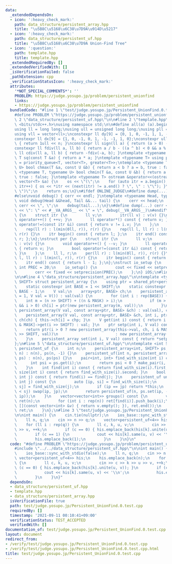 ```yaml
---
data:
  _extendedDependsOn:
  - icon: ':heavy_check_mark:'
    path: data_structure/persistent_array.hpp
    title: "\u5B8C\u5168\u6C38\u7D9A\u914D\u5217"
  - icon: ':heavy_check_mark:'
    path: data_structure/persistent_uf.hpp
    title: "\u5B8C\u5168\u6C38\u7D9A Union-Find Tree"
  - icon: ':question:'
    path: template.hpp
    title: template.hpp
  _extendedRequiredBy: []
  _extendedVerifiedWith: []
  _isVerificationFailed: false
  _pathExtension: cpp
  _verificationStatusIcon: ':heavy_check_mark:'
  attributes:
    '*NOT_SPECIAL_COMMENTS*': ''
    PROBLEM: https://judge.yosupo.jp/problem/persistent_unionfind
    links:
    - https://judge.yosupo.jp/problem/persistent_unionfind
  bundledCode: "#line 1 \"test/judge.yosupo.jp/Persistent_UnionFind.0.test.cpp\"\n\
    #define PROBLEM \"https://judge.yosupo.jp/problem/persistent_unionfind\"\n#line\
    \ 2 \"data_structure/persistent_uf.hpp\"\n\n#line 2 \"template.hpp\"\n\n#include\
    \ <bits/stdc++.h>\nusing namespace std;\n\n#define all(a) (a).begin(), (a).end()\n\
    using ll = long long;\nusing ull = unsigned long long;\nusing pll = pair<ll, ll>;\n\
    using vll = vector<ll>;\nconstexpr ll dy[9] = {0, 1, 0, -1, 1, 1, -1, -1, 0};\n\
    constexpr ll dx[9] = {1, 0, -1, 0, 1, -1, -1, 1, 0};\nconstexpr ull bit(int n)\
    \ { return 1ull << n; }\nconstexpr ll sign(ll a) { return (a > 0) - (a < 0); }\n\
    constexpr ll fdiv(ll a, ll b) { return a / b - ((a ^ b) < 0 && a % b); }\nconstexpr\
    \ ll cdiv(ll a, ll b) { return -fdiv(-a, b); }\ntemplate <typename T> constexpr\
    \ T sq(const T &a) { return a * a; }\ntemplate <typename T> using priority_queue_rev\
    \ = priority_queue<T, vector<T>, greater<T>>;\ntemplate <typename T, typename\
    \ U> bool chmax(T &a, const U &b) { return a < b ? a = b, true : false; }\ntemplate\
    \ <typename T, typename U> bool chmin(T &a, const U &b) { return a > b ? a = b,\
    \ true : false; }\ntemplate <typename T> ostream &operator<<(ostream &os, const\
    \ vector<T> &a) {\n    os << \"(\";\n    for (auto itr = a.begin(); itr != a.end();\
    \ itr++) { os << *itr << (next(itr) != a.end() ? \", \" : \"\"); }\n    os <<\
    \ \")\";\n    return os;\n}\n#ifdef ONLINE_JUDGE\n#define dump(...) (void(0))\n\
    #else\nvoid debug() { cerr << endl; }\ntemplate <typename Head, typename... Tail>\
    \ void debug(Head &&head, Tail &&... tail) {\n    cerr << head;\n    if (sizeof...(Tail))\
    \ cerr << \", \";\n    debug(tail...);\n}\n#define dump(...) cerr << __LINE__\
    \ << \": \" << #__VA_ARGS__ << \" = \", debug(__VA_ARGS__)\n#endif\nstruct rep\
    \ {\n    struct itr {\n        ll v;\n        itr(ll v) : v(v) {}\n        void\
    \ operator++() { ++v; }\n        ll operator*() const { return v; }\n        bool\
    \ operator!=(const itr &i) const { return v != i.v; }\n    };\n    ll l, r;\n\
    \    rep(ll r) : l(min(0ll, r)), r(r) {}\n    rep(ll l, ll r) : l(min(l, r)),\
    \ r(r) {}\n    itr begin() const { return l; };\n    itr end() const { return\
    \ r; };\n};\nstruct per {\n    struct itr {\n        ll v;\n        itr(ll v)\
    \ : v(v) {}\n        void operator++() { --v; }\n        ll operator*() const\
    \ { return v; }\n        bool operator!=(const itr &i) const { return v != i.v;\
    \ }\n    };\n    ll l, r;\n    per(ll r) : l(min(0ll, r)), r(r) {}\n    per(ll\
    \ l, ll r) : l(min(l, r)), r(r) {}\n    itr begin() const { return r - 1; };\n\
    \    itr end() const { return l - 1; };\n};\nstruct io_setup {\n    static constexpr\
    \ int PREC = 20;\n    io_setup() {\n        cout << fixed << setprecision(PREC);\n\
    \        cerr << fixed << setprecision(PREC);\n    };\n} iOS;\n#line 2 \"data_structure/persistent_array.hpp\"\
    \n\n#line 4 \"data_structure/persistent_array.hpp\"\n\ntemplate <typename V, int\
    \ SHIFT> struct persistent_array {\n    using ptr = shared_ptr<persistent_array>;\n\
    \    static constexpr int BASE = 1 << SHIFT;\n    static constexpr int MASK =\
    \ BASE - 1;\n    V val;\n    array<ptr, BASE> ch;\n    persistent_array(int n\
    \ = 1, V val = V()) : val(val) {\n        for (int i : rep(BASE)) {\n        \
    \    int m = (n >> SHIFT) + ((n & MASK) > i);\n            if (m > 1 || m > 0\
    \ && i > 0) ch[i] = ptr(new persistent_array(m, val));\n        }\n    }\n   \
    \ persistent_array(V val, const array<ptr, BASE> &ch) : val(val), ch(ch) {}\n\
    \    persistent_array(V val, const array<ptr, BASE> &ch, int i, ptr chp) : val(val),\
    \ ch(ch) { this->ch[i] = chp; }\n    V get(int i) const { return i > 0 ? ch[i\
    \ & MASK]->get(i >> SHIFT) : val; }\n    ptr setp(int i, V val) const {\n    \
    \    return ptr(i > 0 ? new persistent_array(this->val, ch, i & MASK, ch[i & MASK]->setp(i\
    \ >> SHIFT, val))\n                         : new persistent_array(val, ch));\n\
    \    }\n    persistent_array set(int i, V val) const { return *setp(i, val); }\n\
    };\n#line 5 \"data_structure/persistent_uf.hpp\"\n\ntemplate <int SHIFT> struct\
    \ persistent_uf {\n    int n;\n    persistent_array<int, SHIFT> ps;\n    persistent_uf(int\
    \ n) : n(n), ps(n, -1) {}\n    persistent_uf(int n, persistent_array<int, SHIFT>\
    \ ps) : n(n), ps(ps) {}\n    pair<int, int> find_with_size(int i) const {\n  \
    \      int psi = ps.get(i);\n        return psi < 0 ? make_pair(i, -psi) : find_with_size(psi);\n\
    \    }\n    int find(int i) const { return find_with_size(i).first; }\n    int\
    \ size(int i) const { return find_with_size(i).second; }\n    bool same(int i,\
    \ int j) const { return find(i) == find(j); }\n    persistent_uf unite(int i,\
    \ int j) const {\n        auto [ip, si] = find_with_size(i);\n        auto [jp,\
    \ sj] = find_with_size(j);\n        if (ip == jp) return *this;\n        if (si\
    \ < sj) swap(ip, jp);\n        return persistent_uf(n, ps.set(ip, -si - sj).set(jp,\
    \ ip));\n    }\n    vector<vector<int>> groups() const {\n        vector<vector<int>>\
    \ ret(n);\n        for (int i : rep(n)) ret[find(i)].push_back(i);\n        ret.erase(remove_if(all(ret),\
    \ [](const vector<int> &v) { return v.empty(); }), ret.end());\n        return\
    \ ret;\n    }\n};\n#line 3 \"test/judge.yosupo.jp/Persistent_UnionFind.0.test.cpp\"\
    \n\nint main() {\n    cin.tie(nullptr);\n    ios_base::sync_with_stdio(false);\n\
    \    ll n, q;\n    cin >> n >> q;\n    vector<persistent_uf<4>> his;\n    his.emplace_back(n);\n\
    \    for (ll i : rep(q)) {\n        ll c, k, u, v;\n        cin >> c >> k >> u\
    \ >> v, ++k;\n        if (c == 0) { his.emplace_back(his[k].unite(u, v)); }\n\
    \        if (c == 1) {\n            cout << his[k].same(u, v) << '\\n';\n    \
    \        his.emplace_back(1);\n        }\n    }\n}\n"
  code: "#define PROBLEM \"https://judge.yosupo.jp/problem/persistent_unionfind\"\n\
    #include \"../../data_structure/persistent_uf.hpp\"\n\nint main() {\n    cin.tie(nullptr);\n\
    \    ios_base::sync_with_stdio(false);\n    ll n, q;\n    cin >> n >> q;\n   \
    \ vector<persistent_uf<4>> his;\n    his.emplace_back(n);\n    for (ll i : rep(q))\
    \ {\n        ll c, k, u, v;\n        cin >> c >> k >> u >> v, ++k;\n        if\
    \ (c == 0) { his.emplace_back(his[k].unite(u, v)); }\n        if (c == 1) {\n\
    \            cout << his[k].same(u, v) << '\\n';\n            his.emplace_back(1);\n\
    \        }\n    }\n}"
  dependsOn:
  - data_structure/persistent_uf.hpp
  - template.hpp
  - data_structure/persistent_array.hpp
  isVerificationFile: true
  path: test/judge.yosupo.jp/Persistent_UnionFind.0.test.cpp
  requiredBy: []
  timestamp: '2021-09-11 00:10:41+09:00'
  verificationStatus: TEST_ACCEPTED
  verifiedWith: []
documentation_of: test/judge.yosupo.jp/Persistent_UnionFind.0.test.cpp
layout: document
redirect_from:
- /verify/test/judge.yosupo.jp/Persistent_UnionFind.0.test.cpp
- /verify/test/judge.yosupo.jp/Persistent_UnionFind.0.test.cpp.html
title: test/judge.yosupo.jp/Persistent_UnionFind.0.test.cpp
---
```

